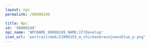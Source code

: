 ```yaml
---
layout: npc
permalink: /90000249

title: Npc
id: '90000249'
npc_name: 'NPCNAME_90000249_NAME:[F]Develop'
icon_url: 'portrait/mob/21000155_m_chickenbracejeansblue_p.png'
---
```

